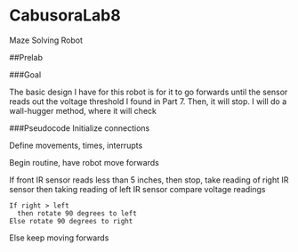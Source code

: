 CabusoraLab8
============

Maze Solving Robot

##Prelab

###Goal

The basic design I have for this robot is for it to go forwards until the sensor reads out the voltage threshold I found in Part 7.  Then, it will stop.  I will do a wall-hugger method, where it will check

###Pseudocode
Initialize connections

Define movements, times, interrupts

Begin routine, have robot move forwards

If front IR sensor reads less than 5 inches,
  then stop, take reading of right IR sensor
    then taking reading of left IR sensor
  compare voltage readings
    
    If right > left 
      then rotate 90 degrees to left
    Else rotate 90 degrees to right
Else keep moving forwards
